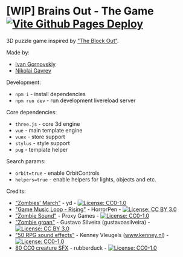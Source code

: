 # [WIP] Brains Out - The Game [![Vite Github Pages Deploy](https://github.com/Underclassity/brains-out/actions/workflows/vite-github-pages-deploy.yml/badge.svg)](https://github.com/Underclassity/brains-out/actions/workflows/vite-github-pages-deploy.yml)

3D puzzle game inspired by ["The Block Out"](https://en.wikipedia.org/wiki/Blockout).

Made by:

- [Ivan Gornovskiy](https://www.linkedin.com/in/ivan-gornovskiy-a1a290282/)
- [Nikolai Gavrev](https://www.linkedin.com/in/nikolai-gavrev-6010ba215/)

Development:

- `npm i` - install dependencies
- `npm run dev` - run development livereload server

Core dependencies:

- `three.js` - core 3d engine
- `vue` - main template engine
- `vuex` - store support
- `stylus` - style support
- `pug` - template helper

Search params:

- `orbit=true` - enable OrbitControls
- `helpers=true` - enable helpers for lights, objects and etc.

Credits:
- ["Zombies' March"](https://opengameart.org/content/zombies-march) - yd - [![License: CC0-1.0](https://img.shields.io/badge/License-CC0_1.0-lightgrey.svg)](http://creativecommons.org/publicdomain/zero/1.0/)
- ["Game Music Loop - Rising"](https://opengameart.org/content/game-music-loop-rising) - HorrorPen - [![License: CC BY 3.0](https://img.shields.io/badge/License-CC_BY_3.0-lightgrey.svg)](https://creativecommons.org/licenses/by/3.0/)
- ["Zombie Sound"](https://opengameart.org/content/zombie-sound) - Proxy Games - [![License: CC0-1.0](https://img.shields.io/badge/License-CC0_1.0-lightgrey.svg)](http://creativecommons.org/publicdomain/zero/1.0/)
- ["Zombie groan"](https://opengameart.org/content/zombie-groan) - Gustavo Silveira (gustavoasilveira) - [![License: CC BY 3.0](https://img.shields.io/badge/License-CC_BY_3.0-lightgrey.svg)](https://creativecommons.org/licenses/by/3.0/)
- ["50 RPG sound effects"](https://opengameart.org/content/50-rpg-sound-effects) - Kenney Vleugels (www.kenney.nl) - [![License: CC0-1.0](https://img.shields.io/badge/License-CC0_1.0-lightgrey.svg)](http://creativecommons.org/publicdomain/zero/1.0/)
- [80 CC0 creature SFX](https://opengameart.org/content/80-cc0-creature-sfx) - rubberduck - [![License: CC0-1.0](https://img.shields.io/badge/License-CC0_1.0-lightgrey.svg)](http://creativecommons.org/publicdomain/zero/1.0/)